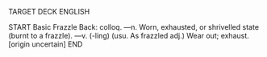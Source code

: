 TARGET DECK
ENGLISH

START
Basic
Frazzle
Back: colloq. —n. Worn, exhausted, or shrivelled state (burnt to a frazzle). —v. (-ling) (usu. As frazzled adj.) Wear out; exhaust. [origin uncertain]
END
